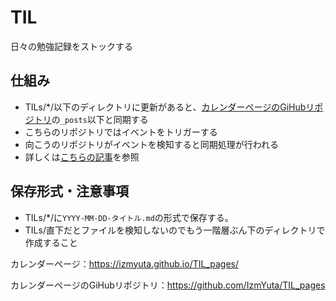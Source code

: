 # TIL
日々の勉強記録をストックする

## 仕組み
- TILs/*/以下のディレクトリに更新があると、[カレンダーページのGiHubリポジトリ](https://github.com/IzmYuta/TIL_pages)の``_posts``以下と同期する
- こちらのリポジトリではイベントをトリガーする
- 向こうのリポジトリがイベントを検知すると同期処理が行われる
- 詳しくは[こちらの記事](https://zenn.dev/tak_iwamoto/articles/c4e8677f2a50af)を参照
 
## 保存形式・注意事項
- TILs/*/に``YYYY-MM-DD-タイトル.md``の形式で保存する。
- TILs/直下だとファイルを検知しないのでもう一階層ぶん下のディレクトリで作成すること

カレンダーページ：https://izmyuta.github.io/TIL_pages/

カレンダーページのGiHubリポジトリ：https://github.com/IzmYuta/TIL_pages
